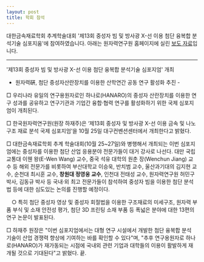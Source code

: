 ```yaml
---
layout: post
title: 학회 참석
---
```


대한금속재료학회 추계학술대회 '제13회 중성자 빔 및 방사광 X-선 이용 첨단 융복합 분석기술 심포지움'에 참여하였습니다. 아래는 원자력연구원 홈페이지에 실린 [보도 자료](https://www.kaeri.re.kr/board/menu1/view.ht?keyCode=8&start=0&sk=&search_category=&article_seq=6490&article_upSeq=6490)입니다.



---------------------------------------
'제13회 중성자 빔 및 방사광 X-선 이용
첨단 융복합 분석기술 심포지엄' 개최
- 원자력硏, 첨단 중성자산란장치를 이용한 산학연간 공동 연구 활성화 추진 -


□ 우리나라 유일의 연구용원자로인 하나로(HANARO)의 중성자 산란장치를 이용한 연구 성과를 공유하고 연구기관과 기업간 융합·협력 연구를 활성화하기 위한 국제 심포지엄이 개최된다.


□ 한국원자력연구원(원장 하재주)은 ‘제13회 중성자 및 방사광 X-선 이용 금속 및 나노 구조 재료 분석 국제 심포지엄’을 10월 25일 대구컨벤션센터에서 개최한다고 밝혔다.


□ 대한금속재료학회 추계 학술대회(10월 25~27일)와 병행해서 개최되는 이번 심포지엄에는 중성자를 이용한 첨단 산업 응용분야 전문가들이 대거 강사로 나선다. 대만 국립 교통대 이웬 왕(E-Wen Wang) 교수, 중국 석유 대학의 원춘 장(Wenchun Jiang) 교수 등 해외 전문가를 비롯하여 부산대학교 이승욱, 반치범 교수, 울산과기대의 김지현 교수, 순천대 최시훈 교수, **창원대 정영웅 교수**, 인천대 전태성 교수, 원자력연구원 허민구 박사, 김동규 박사 등 국내·외 최고 전문가들이 참석하여 중성자 빔을 이용한 첨단 분석법 등에 대한 심도있는 논의를 진행할 예정이다.

　○ 특히 첨단 중성자 영상 및 중성자 회절법을 이용한 구조재료의 미세구조, 원자력 부품 부식 및 소재 안전성 평가, 첨단 3D 프린팅 소재 부품 등 폭넓은 분야에 대한 13편의 연구 논문이 발표된다.


□ 하재주 원장은 "이번 심포지엄에서는 대형 연구 시설에서 개발한 첨단 융복합 분석 기술이 산업 경쟁력 향상에 기여하는 바를 확인할 수 있다"며, "추후 연구용원자로 하나로(HANARO)가 재가동되는 시점에 국내외 관련 기업과 대학들의 이용이 활발하게 재개될 것으로 기대된다"고 밝혔다. 끝.
